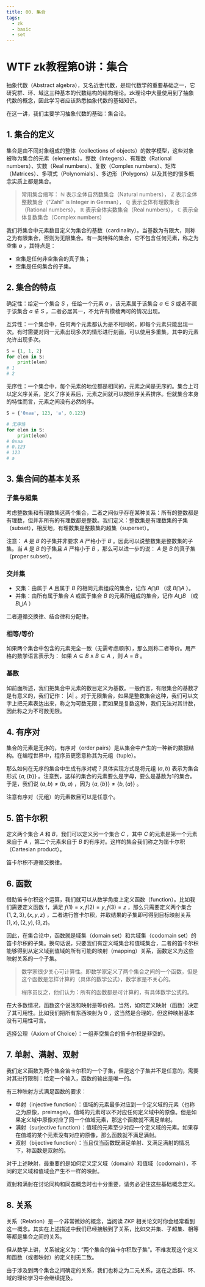 ```yaml
---
title: 00. 集合
tags:
  - zk
  - basic
  - set
---
```


# WTF zk教程第0讲：集合

抽象代数（Abstract algebra），又名近世代数，是现代数学的重要基础之一，它研究群、环、域这三种基本的代数结构的结构理论。zk理论中大量使用到了抽象代数的概念，因此学习者应该熟悉抽象代数的基础知识。

在这一讲，我们主要学习抽象代数的基础：集合论。

## 1. 集合的定义

集合是由不同对象组成的整体（collections of objects）的数学模型，这些对象被称为集合的元素（elements）。整数（Integers）、有理数（Rational numbers）、实数（Real numbers）、复数（Complex numbers）、矩阵（Matrices）、多项式（Polynomials）、多边形（Polygons）以及其他的很多概念实质上都是集合。

> 常用集合缩写： $\mathbb{N}$ 表示全体自然数集合（Natural numbers）， $\mathbb{Z}$ 表示全体整数集合（"Zahl" is Integer in German）， $\mathbb{Q}$ 表示全体有理数集合（Rational numbers）， $\mathbb{R}$ 表示全体实数集合（Real numbers）， $\mathbb{C}$ 表示全体复数集合（Complex numbers）

我们将集合中元素数目定义为集合的基数（cardinality）。当基数为有限大，则称之为有限集合，否则为无限集合。有一类特殊的集合，它不包含任何元素，称之为空集 $\emptyset$ ，其特点是：

- 空集是任何非空集合的真子集；
- 空集是任何集合的子集。

## 2. 集合的特点

确定性：给定一个集合 $S$ ，任给一个元素 $a$ ，该元素属于该集合 $a\in S$ 或者不属于该集合 $a\notin S$ ，二者必居其一，不允许有模棱两可的情况出现。

互异性：一个集合中，任何两个元素都认为是不相同的，即每个元素只能出现一次。有时需要对同一元素出现多次的情形进行刻画，可以使用多重集，其中的元素允许出现多次。

```python
S = {1, 1, 2}
for elem in S:
    print(elem)
# 1
# 2
```

无序性：一个集合中，每个元素的地位都是相同的，元素之间是无序的。集合上可以定义序关系，定义了序关系后，元素之间就可以按照序关系排序。但就集合本身的特性而言，元素之间没有必然的序。

```python
S = {'0xaa', 123, 'a', 0.123}

# 无序性
for elem in S:
    print(elem)
# 0xaa
# 0.123
# 123
# a
```

## 3. 集合间的基本关系

### 子集与超集
考虑整数集和有理数集这两个集合，二者之间似乎存在某种关系：所有的整数都是有理数，但并非所有的有理数都是整数。我们定义：整数集是有理数集的子集（subset），相反地，有理数集是整数集的超集（superset）。

注意： $A$ 是 $B$ 的子集并非要求 $A$ 严格小于 $B$ 。因此可以说整数集是整数集的子集。当 $A$ 是 $B$ 的子集且 $A$ 严格小于 $B$ ，那么可以进一步的说： $A$ 是 $B$ 的真子集（proper subset）。

### 交并集

- 交集：由属于 $A$ 且属于 $B$ 的相同元素组成的集合，记作 $A\bigcap B$ （或 $B \bigcap A$ ）。
- 并集：由所有属于集合 $A$ 或属于集合 $B$ 的元素所组成的集合，记作 $A\bigcup B$ （或 $B\bigcup A$ ）

二者遵循交换律、结合律和分配律。

### 相等/等价

如果两个集合中包含的元素完全一致（无需考虑顺序），那么则称二者等价。用严格的数学语言表示为： 如果 $A \subseteq B \wedge B \subseteq A$ ，则 $A=B$ 。

### 基数

如前面所述，我们把集合中元素的数目定义为基数。一般而言，有限集合的基数才是有意义的，我们记作： $|A|$ 。对于无限集合，如果是整数集合这种，我们可以文字上把元素表达出来，称之为可数无限；而如果是复数这种，我们无法对其计数，因此称之为不可数无限。

## 4. 有序对

集合的元素是无序的，有序对（order pairs）是从集合中产生的一种新的数据结构。在编程世界中，程序员更愿意称其为元组（tuple）。

那么如何在无序的集合中生成有序对呢？具体实现方式是将元组 $(a, b)$ 表示为集合形式 $\{a, \{b\}\}$ 。注意到，这样的集合的元素要么是字母，要么是基数为1的集合。于是，我们说 $(a, b)\neq(b,a)$ ，因为 $\{a, \{b\}\}\neq\{b,\{a\}\}$ 。

注意有序对（元组）的元素数目可以是任意个。

## 5. 笛卡尔积

定义两个集合 $A$ 和 $B$，我们可以定义另一个集合 $C$ ，其中 $C$ 的元素是第一个元素来自于 $A$ ，第二个元素来自于 $B$ 的有序对。这样的集合我们称之为笛卡尔积（Cartesian product）。

笛卡尔积不遵循交换律。

## 6. 函数

借助笛卡尔积这个运算，我们就可以从数学角度上定义函数（function）。比如我们需要定义函数 f，满足 $f(1)=x,f(2)=y, f(3)=z$ ，那么只需要定义两个集合 $\{1, 2, 3\}, \{x, y, z\}$ ，二者进行笛卡尔积，并取结果的子集即可得到目标映射关系 $(1, x), (2, y), (3, z)$。

因此，在集合论中，函数就是域集（domain set）和共域集（codomain set）的笛卡尔积的子集。换句话说，只要我们有定义域集合和值域集合，二者的笛卡尔积能够得到从定义域到值域的所有可能的映射（mapping）关系，函数定义为这些映射关系的一个子集。

> 数学家很少关心可计算性。即数学家定义了两个集合之间的一个函数，但是这个函数是怎样计算的（具体的数学公式），数学家是不关心的。
> 
> 程序员反之，他们认为：所有的函数都是可计算的，有具体数学公式的。

在大多数情况，函数这个说法和映射是等价的。当然，如何定义映射（函数）决定了其可用性。比如我们把所有东西映射为 0 ，这当然是合理的，但这种映射基本没有可用性可言。

选择公理（Axiom of Choice）：一组非空集合的笛卡尔积是非空的。

## 7. 单射、满射、双射

我们定义函数为两个集合笛卡尔积的一个子集，但是这个子集并不是任意的，需要对其进行限制：给定一个输入，函数的输出是唯一的。

有三种映射方式满足函数的要求：
-  单射（injective function）：值域的元素最多对应到一个定义域的元素（也称之为原像，preimage）。值域的元素可以不对应任何定义域中的原像。但是如果定义域中原像对应了同一个值域元素，那这个函数就不满足单射。
- 满射（surjective function）：值域的元素至少对应一个定义域的元素。如果存在值域的某个元素没有对应的原像，那么函数就不满足满射。
- 双射（bijective function）：当且仅当函数既满足单射、又满足满射的情况下，称函数是双射的。

对于上述映射，最重要的是如何定义定义域（domain）和值域（codomain），不同的定义域和值域会产生不一样的映射。

双射和满射在讨论同构和同态概念时也十分重要，请务必记住这些基础概念定义。

## 8. 关系

关系（Relation）是一个非常微妙的概念，当阅读 ZKP 相关论文时你会经常看到这一概念。其实在上述描述中我们已经接触到了关系，比如交并集、子超集、相等等都是集合之间的关系。

但从数学上讲，关系被定义为：“两个集合的笛卡尔积取子集”。不难发现这个定义和函数（或者映射）的定义别无二致。

由于涉及到两个集合之间确定的关系，我们也称之为二元关系，这在之后群、环、域的理论学习中会继续提及。
